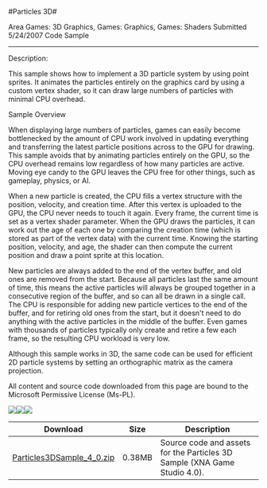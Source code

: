 #Particles 3D#

Area
Games: 3D Graphics, Games: Graphics, Games: Shaders
Submitted
5/24/2007
Code Sample

---

Description:

This sample shows how to implement a 3D particle system by using point sprites. It animates the particles entirely on the graphics card by using a custom vertex shader, so it can draw large numbers of particles with minimal CPU overhead.

Sample Overview

When displaying large numbers of particles, games can easily become bottlenecked by the amount of CPU work involved in updating everything and transferring the latest particle positions across to the GPU for drawing. This sample avoids that by animating particles entirely on the GPU, so the CPU overhead remains low regardless of how many particles are active. Moving eye candy to the GPU leaves the CPU free for other things, such as gameplay, physics, or AI.

When a new particle is created, the CPU fills a vertex structure with the position, velocity, and creation time. After this vertex is uploaded to the GPU, the CPU never needs to touch it again. Every frame, the current time is set as a vertex shader parameter. When the GPU draws the particles, it can work out the age of each one by comparing the creation time (which is stored as part of the vertex data) with the current time. Knowing the starting position, velocity, and age, the shader can then compute the current position and draw a point sprite at this location.

New particles are always added to the end of the vertex buffer, and old ones are removed from the start. Because all particles last the same amount of time, this means the active particles will always be grouped together in a consecutive region of the buffer, and so can all be drawn in a single call. The CPU is responsible for adding new particle vertices to the end of the buffer, and for retiring old ones from the start, but it doesn't need to do anything with the active particles in the middle of the buffer. Even games with thousands of particles typically only create and retire a few each frame, so the resulting CPU workload is very low.

Although this sample works in 3D, the same code can be used for efficient 2D particle systems by setting an orthographic matrix as the camera projection.


All content and source code downloaded from this page are bound to the Microsoft Permissive License (Ms-PL).

![](https://github.com/simondarksidej/XNAGameStudio/blob/master/Images/XNA_Particle3D_01_small.jpg)![](https://github.com/simondarksidej/XNAGameStudio/blob/master/Images/XNA_Particle3D_02_small.jpg)![](https://github.com/simondarksidej/XNAGameStudio/blob/master/Images/XNA_Particle3D_03_small.jpg)

		
Download | Size | Description
---|---|---|
[Particles3DSample_4_0.zip](https://github.com/simondarksidej/XNAGameStudio/blob/master/Samples/Particles3DSample_4_0.zip?raw=true) | 0.38MB | Source code and assets for the Particles 3D Sample (XNA Game Studio 4.0). 